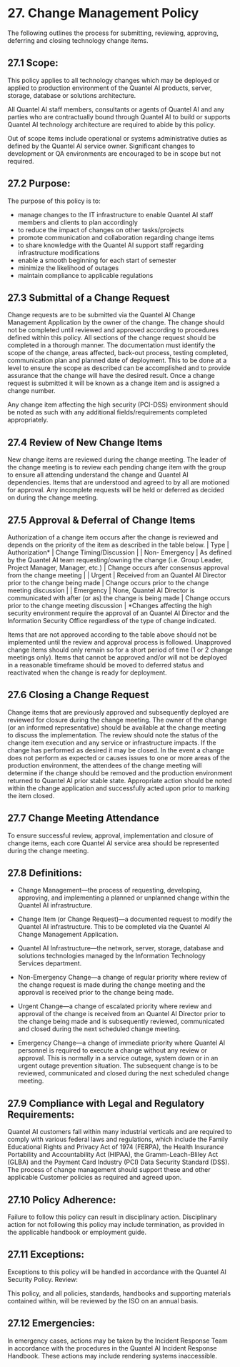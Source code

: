 # 27. Change Management Policy

The following outlines the process for submitting, reviewing, approving, deferring and closing technology change items.

## 27.1 Scope:

This policy applies to all technology changes which may be deployed or applied to production environment of the Quantel AI products, server, storage, database or solutions architecture.

All Quantel AI staff members, consultants or agents of Quantel AI and any parties who are contractually bound through Quantel AI to build or supports Quantel AI technology architecture are required to abide by this policy.

Out of scope items include operational or systems administrative duties as defined by the Quantel AI service owner. Significant changes to development or QA environments are encouraged to be in scope but not required.

## 27.2 Purpose:

The purpose of this policy is to:

 * manage changes to the IT infrastructure to enable Quantel AI staff members and clients to plan accordingly
 * to reduce the impact of changes on other tasks/projects
 * promote communication and collaboration regarding change items
 * to share knowledge with the Quantel AI support staff regarding infrastructure modifications
 * enable a smooth beginning for each start of semester
 * minimize the likelihood of outages
 * maintain compliance to applicable regulations

## 27.3 Submittal of a Change Request

Change requests are to be submitted via the Quantel AI Change Management Application by the owner of the change. The change should not be completed until reviewed and approved according to procedures defined within this policy. All sections of the change request should be completed in a thorough manner. The documentation must identify the scope of the change, areas affected, back-out process, testing completed, communication plan and planned date of deployment. This to be done at a level to ensure the scope as described can be accomplished and to provide assurance that the change will have the desired result. Once a change request is submitted it will be known as a change item and is assigned a change number.

Any change item affecting the high security (PCI-DSS) environment should be noted as such with any additional fields/requirements completed appropriately.

## 27.4 Review of New Change Items

New change items are reviewed during the change meeting. The leader of the change meeting is to review each pending change item with the group to ensure all attending understand the change and Quantel AI dependencies. Items that are understood and agreed to by all are motioned for approval. Any incomplete requests will be held or deferred as decided on during the change meeting.

## 27.5 Approval & Deferral of Change Items

Authorization of a change item occurs after the change is reviewed and depends on the priority of the item as described in the table below.
| Type	| Authorization*	| Change Timing/Discussion |
| Non- Emergency 	| As defined by the Quantel AI team requesting/owning the change (i.e. Group Leader, Project Manager, Manager, etc.) 	| Change occurs after consensus approval from the change meeting |
| Urgent 	| Received from an Quantel AI Director prior to the change being made 	| Change occurs prior to the change meeting discussion |
| Emergency 	| None, Quantel AI Director is communicated with after (or as) the change is being made 	| Change occurs prior to the change meeting discussion |
*Changes affecting the high security environment require the approval of an Quantel AI Director and the Information Security Office regardless of the type of change indicated.

Items that are not approved according to the table above should not be implemented until the review and approval process is followed. Unapproved change items should only remain so for a short period of time (1 or 2 change meetings only). Items that cannot be approved and/or will not be deployed in a reasonable timeframe should be moved to deferred status and reactivated when the change is ready for deployment.

## 27.6 Closing a Change Request

Change items that are previously approved and subsequently deployed are reviewed for closure during the change meeting. The owner of the change (or an informed representative) should be available at the change meeting to discuss the implementation. The review should note the status of the change item execution and any service or infrastructure impacts. If the change has performed as desired it may be closed. In the event a change does not perform as expected or causes issues to one or more areas of the production environment, the attendees of the change meeting will determine if the change should be removed and the production environment returned to Quantel AI prior stable state. Appropriate action should be noted within the change application and successfully acted upon prior to marking the item closed.

## 27.7 Change Meeting Attendance

To ensure successful review, approval, implementation and closure of change items, each core Quantel AI service area should be represented during the change meeting.

## 27.8 Definitions:

 * Change Management—the process of requesting, developing, approving, and implementing a planned or unplanned change within the Quantel AI infrastructure.

 * Change Item (or Change Request)—a documented request to modify the Quantel AI infrastructure. This to be completed via the Quantel AI Change Management Application.

 * Quantel AI Infrastructure—the network, server, storage, database and solutions technologies managed by the Information Technology Services department.

 * Non-Emergency Change—a change of regular priority where review of the change request is made during the change meeting and the approval is received prior to the change being made.

 * Urgent Change—a change of escalated priority where review and approval of the change is received from an Quantel AI Director prior to the change being made and is subsequently reviewed, communicated and closed during the next scheduled change meeting.

 * Emergency Change—a change of immediate priority where Quantel AI personnel is required to execute a change without any review or approval. This is normally in a service outage, system down or in an urgent outage prevention situation. The subsequent change is to be reviewed, communicated and closed during the next scheduled change meeting.

## 27.9 Compliance with Legal and Regulatory Requirements:

Quantel AI customers fall within many industrial verticals and are required to comply with various  federal laws and regulations, which include the Family Educational Rights and Privacy Act of 1974 (FERPA), the Health Insurance Portability and Accountability Act (HIPAA), the Gramm-Leach-Bliley Act (GLBA) and the Payment Card Industry (PCI) Data Security Standard (DSS). The process of change management should support these and other applicable Customer policies as required and agreed upon.

## 27.10 Policy Adherence:

Failure to follow this policy can result in disciplinary action. Disciplinary action for not following this policy may include termination, as provided in the applicable handbook or employment guide.

## 27.11 Exceptions:

Exceptions to this policy will be handled in accordance with the Quantel AI Security Policy.
Review:

This policy, and all policies, standards, handbooks and supporting materials contained within, will be reviewed by the ISO on an annual basis.

## 27.12 Emergencies:

In emergency cases, actions may be taken by the Incident Response Team in accordance with the procedures in the Quantel AI Incident Response Handbook. These actions may include rendering systems inaccessible.
